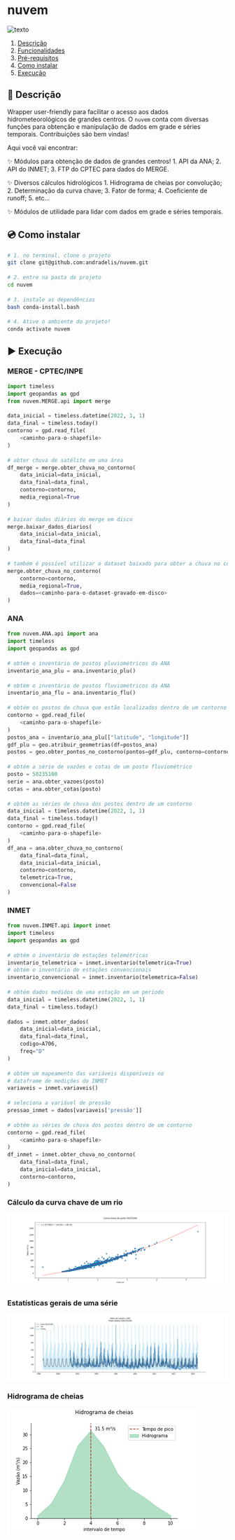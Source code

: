 # nuvem

![texto](https://img.shields.io/static/v1?label=linguagem&message=python&color=green&style=flat-square "linguagem")

1. [Descrição](#descrição)  
2. [Funcionalidades](#funcionalidades)  
3. [Pré-requisitos](#pré-requisitos)  
4. [Como instalar](#como-instalar)
4. [Execução](#execucao)


## :scroll: Descrição

Wrapper user-friendly para facilitar o acesso aos dados hidrometeorológicos de grandes centros.
O `nuvem` conta com diversas funções para obtenção e manipulação de dados em grade e séries temporais.
Contribuições são bem vindas!

Aqui você vai encontrar:

:sparkles: Módulos para obtenção de dados de grandes centros!
    1. API da ANA;
    2. API do INMET;
    3. FTP do CPTEC para dados do MERGE.

:sparkles: Diversos cálculos hidrológicos
    1. Hidrograma de cheias por convolução;
    2. Determinação da curva chave;
    3. Fator de forma;
    4. Coeficiente de runoff;
    5. etc...

:sparkles: Módulos de utilidade para lidar com dados em grade e séries temporais.

## :cd: Como instalar

```bash
# 1. no terminal, clone o projeto
git clone git@github.com:andradelis/nuvem.git

# 2. entre na pasta do projeto
cd nuvem

# 3. instale as dependências
bash conda-install.bash

# 4. Ative o ambiente do projeto!
conda activate nuvem
```

## :arrow_forward: Execução

### MERGE - CPTEC/INPE

```python
import timeless
import geopandas as gpd
from nuvem.MERGE.api import merge

data_inicial = timeless.datetime(2022, 1, 1)
data_final = timeless.today()
contorno = gpd.read_file(
    <caminho-para-o-shapefile>
)

# obter chuva de satélite em uma área
df_merge = merge.obter_chuva_no_contorno(
    data_inicial=data_inicial,
    data_final=data_final,
    contorno=contorno,
    media_regional=True
)

# baixar dados diários do merge em disco
merge.baixar_dados_diarios(
    data_inicial=data_inicial,
    data_final=data_final
)

# também é possível utilizar o dataset baixado para obter a chuva no contorno
merge.obter_chuva_no_contorno(
    contorno=contorno,
    media_regional=True,
    dados=<caminho-para-o-dataset-gravado-em-disco>
)

```
### ANA

```python
from nuvem.ANA.api import ana
import timeless
import geopandas as gpd

# obtém o inventário de postos pluviométricos da ANA
inventario_ana_plu = ana.inventario_plu()

# obtém o inventário de postos fluviométricos da ANA
inventario_ana_flu = ana.inventario_flu()

# obtém os postos de chuva que estão localizados dentro de um contorno
contorno = gpd.read_file(
    <caminho-para-o-shapefile>
)
postos_ana = inventario_ana_plu[["latitude", "longitude"]]
gdf_plu = geo.atribuir_geometrias(df=postos_ana)
postos = geo.obter_pontos_no_contorno(pontos=gdf_plu, contorno=contorno)

# obtém a série de vazões e cotas de um posto fluviométrico
posto = 58235100
serie = ana.obter_vazoes(posto)
cotas = ana.obter_cotas(posto)

# obtém as séries de chuva dos postos dentro de um contorno
data_inicial = timeless.datetime(2022, 1, 1)
data_final = timeless.today()
contorno = gpd.read_file(
    <caminho-para-o-shapefile>
)
df_ana = ana.obter_chuva_no_contorno(
    data_final=data_final,
    data_inicial=data_inicial,
    contorno=contorno,
    telemetrica=True,
    convencional=False
)
```

### INMET
```python
from nuvem.INMET.api import inmet
import timeless
import geopandas as gpd

# obtém o inventário de estações telemétricas
inventario_telemetrica = inmet.inventario(telemetrica=True)
# obtém o inventário de estações convencionais
inventario_convencional = inmet.inventario(telemetrica=False)

# obtém dados medidos de uma estação em um período
data_inicial = timeless.datetime(2022, 1, 1)
data_final = timeless.today()

dados = inmet.obter_dados(
    data_inicial=data_inicial,
    data_final=data_final,
    codigo=A706,
    freq="D"
)

# obtém um mapeamento das variáveis disponíveis no 
# dataframe de medições do INMET
variaveis = inmet.variaveis()

# seleciona a variável de pressão
pressao_inmet = dados[variaveis['pressão']]

# obtém as séries de chuva dos postos dentro de um contorno
contorno = gpd.read_file(
    <caminho-para-o-shapefile>
)
df_inmet = inmet.obter_chuva_no_contorno(
    data_final=data_final,
    data_inicial=data_inicial,
    contorno=contorno,
)
```
### Cálculo da curva chave de um rio
![alt text](https://github.com/andradelis/hidro-os/blob/main/exemplos/curva_chave.png?raw=true)


### Estatísticas gerais de uma série
![alt text](https://github.com/andradelis/hidro-os/blob/main/exemplos/serie_mlt.png?raw=true)


### Hidrograma de cheias
![alt text](https://github.com/andradelis/hidro-os/blob/main/exemplos/hidrograma.png?raw=true)

